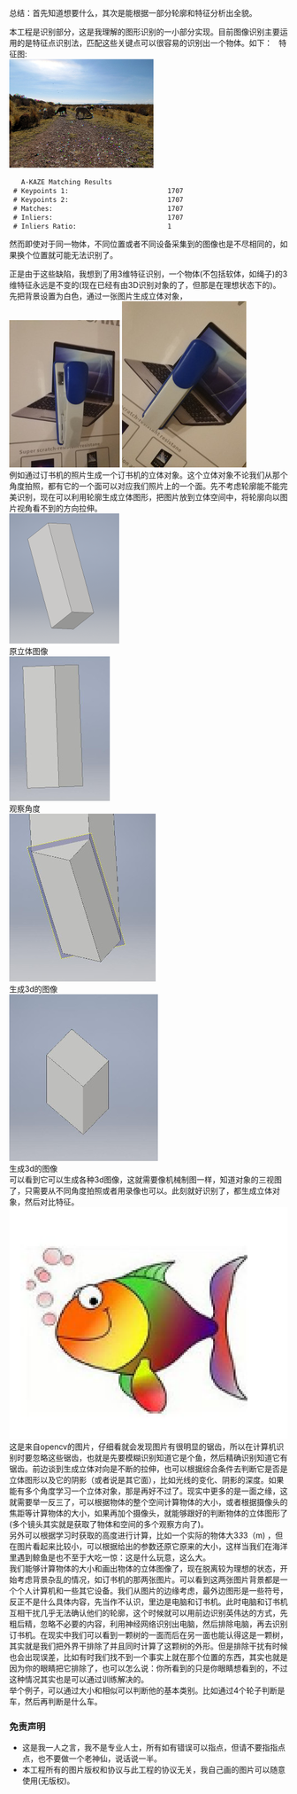 总结：首先知道想要什么，其次是能根据一部分轮廓和特征分析出全貌。


本工程是识别部分，这是我理解的图形识别的一小部分实现。目前图像识别主要运用的是特征点识别法，匹配这些关键点可以很容易的识别出一个物体。如下：   
 特征图:  
 ![image](img/wik.png)
```
   A-KAZE Matching Results
 # Keypoints 1:                        	1707
 # Keypoints 2:                        	1707
 # Matches:                            	1707
 # Inliers:                            	1707
 # Inliers Ratio:                      	1
```
然而即使对于同一物体，不同位置或者不同设备采集到的图像也是不尽相同的，如果换个位置就可能无法识别了。   

正是由于这些缺陷，我想到了用3维特征识别，一个物体(不包括软体，如绳子)的3维特征永远是不变的(现在已经有由3D识别对象的了，但那是在理想状态下的)。先把背景设置为白色，通过一张图片生成立体对象，    
![image](img/IMG_20171023_213733.jpg)
![image](img/IMG_20171023_213739.jpg)  
例如通过订书机的照片生成一个订书机的立体对象。这个立体对象不论我们从那个角度拍照，都有它的一个面可以对应我们照片上的一个面。先不考虑轮廓能不能完美识别，现在可以利用轮廓生成立体图形，把图片放到立体空间中，将轮廓向以图片视角看不到的方向拉伸。  
 ![image](img/3d.png)  
   原立体图像   
  ![image](img/3d2.jpg)   
  观察角度  
  ![image](img/3d2s.jpg)   
 生成3d的图像   
   ![image](img/3ds.jpg)   
   生成3d的图像  
可以看到它可以生成各种3d图像，这就需要像机械制图一样，知道对象的三视图了，只需要从不同角度拍照或者用录像也可以。此刻就好识别了，都生成立体对象，然后对比特征。  
   ![image](img/fish_test.png) 
这是来自opencv的图片，仔细看就会发现图片有很明显的锯齿，所以在计算机识别时要忽略这些锯齿，也就是先要模糊识别知道它是个鱼，然后精确识别知道它有锯齿。前边谈到生成立体对向是不断的拉伸，也可以根据综合条件去判断它是否是立体图形以及它的阴影（或者说是其它面），比如光线的变化、阴影的深度。如果能有多个角度学习一个立体对象，那是再好不过了。现实中更多的是一面之缘，这就需要举一反三了，可以根据物体的整个空间计算物体的大小，或者根据摄像头的焦距等计算物体的大小，如果再加个摄像头，就能够跟好的判断物体的立体图形了(多个镜头其实就是获取了物体和空间的多个观察方向了)。  
另外可以根据学习时获取的高度进行计算，比如一个实际的物体大3*3*3（m) ，但在图片看起来比较小，可以根据给出的参数还原它原来的大小，这样当我们在海洋里遇到鲸鱼是也不至于大吃一惊：这是什么玩意，这么大。  
我们能够计算物体的大小和画出物体的立体图像了，现在脱离较为理想的状态，开始考虑背景杂乱的情况，如订书机的那两张图片。可以看到这两张图片背景都是一个个人计算机和一些其它设备。我们从图片的边缘考虑，最外边图形是一些符号，反正不是什么具体内容，先当作不认识，里边是电脑和订书机。此时电脑和订书机互相干扰几乎无法确认他们的轮廓，这个时候就可以用前边识别英伟达的方式，先粗后精，忽略不必要的内容，利用神经网络识别出电脑，然后排除电脑，再去识别订书机。在现实中我们可以看到一颗树的一面而后在另一面也能认得这是一颗树，其实就是我们把外界干排除了并且同时计算了这颗树的外形。但是排除干扰有时候也会出现误差，比如有时我们找不到一个事实上就在那个位置的东西，其实也就是因为你的眼睛把它排除了，也可以怎么说：你所看到的只是你眼睛想看到的，不过这种情况其实也是可以通过训练解决的。  
举个例子，可以通过大小和相似可以判断他的基本类别。比如通过4个轮子判断是车，然后再判断是什么车。  

### 免责声明 
* 这是我一人之言，我不是专业人士，所有如有错误可以指点，但请不要指指点点，也不要做一个老神仙，说话说一半。 
* 本工程所有的图片版权和协议与此工程的协议无关，我自己画的图片可以随意使用(无版权)。 

